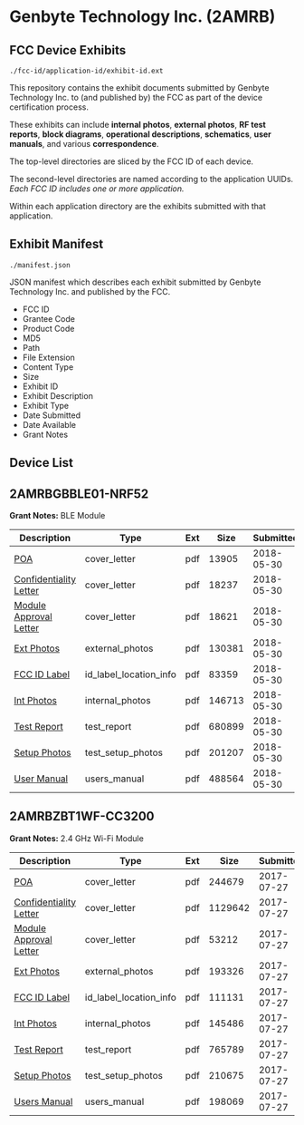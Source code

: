 # Genbyte Technology Inc. (2AMRB)
## FCC Device Exhibits

```
./fcc-id/application-id/exhibit-id.ext
```

This repository contains the exhibit documents submitted by Genbyte Technology Inc. to (and published by) the FCC as part of the device certification process.

These exhibits can include **internal photos**, **external photos**, **RF test reports**, **block diagrams**, **operational descriptions**, **schematics**, **user manuals**, and various **correspondence**.

The top-level directories are sliced by the FCC ID of each device.

The second-level directories are named according to the application UUIDs. *Each FCC ID includes one or more application.*

Within each application directory are the exhibits submitted with that application. 

## Exhibit Manifest

```
./manifest.json
```

JSON manifest which describes each exhibit submitted by Genbyte Technology Inc. and published by the FCC.

- FCC ID
- Grantee Code
- Product Code
- MD5
- Path
- File Extension
- Content Type
- Size
- Exhibit ID
- Exhibit Description
- Exhibit Type
- Date Submitted
- Date Available
- Grant Notes

## Device List
## 2AMRBGBBLE01-NRF52
**Grant Notes:** BLE Module

| Description | Type | Ext | Size | Submitted | Available |
| ----------- | ---- | --- | ---- | --------- | --------- |
| [POA](2AMRBGBBLE01-NRF52/65b75771f25dd19f711f84873119cca5/3868199.pdf) | cover_letter | pdf | 13905 | 2018-05-30 | 2018-05-30 |
| [Confidentiality Letter](2AMRBGBBLE01-NRF52/65b75771f25dd19f711f84873119cca5/3868200.pdf) | cover_letter | pdf | 18237 | 2018-05-30 | 2018-05-30 |
| [Module Approval Letter](2AMRBGBBLE01-NRF52/65b75771f25dd19f711f84873119cca5/3868201.pdf) | cover_letter | pdf | 18621 | 2018-05-30 | 2018-05-30 |
| [Ext Photos](2AMRBGBBLE01-NRF52/65b75771f25dd19f711f84873119cca5/3868203.pdf) | external_photos | pdf | 130381 | 2018-05-30 | 2018-05-30 |
| [FCC ID Label](2AMRBGBBLE01-NRF52/65b75771f25dd19f711f84873119cca5/3868204.pdf) | id_label_location_info | pdf | 83359 | 2018-05-30 | 2018-05-30 |
| [Int Photos](2AMRBGBBLE01-NRF52/65b75771f25dd19f711f84873119cca5/3868205.pdf) | internal_photos | pdf | 146713 | 2018-05-30 | 2018-05-30 |
| [Test Report](2AMRBGBBLE01-NRF52/65b75771f25dd19f711f84873119cca5/3868208.pdf) | test_report | pdf | 680899 | 2018-05-30 | 2018-05-30 |
| [Setup Photos](2AMRBGBBLE01-NRF52/65b75771f25dd19f711f84873119cca5/3868209.pdf) | test_setup_photos | pdf | 201207 | 2018-05-30 | 2018-05-30 |
| [User Manual](2AMRBGBBLE01-NRF52/65b75771f25dd19f711f84873119cca5/3868210.pdf) | users_manual | pdf | 488564 | 2018-05-30 | 2018-05-30 |
## 2AMRBZBT1WF-CC3200
**Grant Notes:** 2.4 GHz Wi-Fi Module

| Description | Type | Ext | Size | Submitted | Available |
| ----------- | ---- | --- | ---- | --------- | --------- |
| [POA](2AMRBZBT1WF-CC3200/f312336d0fbf25077a14863ae59c2fb5/3483646.pdf) | cover_letter | pdf | 244679 | 2017-07-27 | 2017-07-27 |
| [Confidentiality Letter](2AMRBZBT1WF-CC3200/f312336d0fbf25077a14863ae59c2fb5/3483647.pdf) | cover_letter | pdf | 1129642 | 2017-07-27 | 2017-07-27 |
| [Module Approval Letter](2AMRBZBT1WF-CC3200/f312336d0fbf25077a14863ae59c2fb5/3483648.pdf) | cover_letter | pdf | 53212 | 2017-07-27 | 2017-07-27 |
| [Ext Photos](2AMRBZBT1WF-CC3200/f312336d0fbf25077a14863ae59c2fb5/3483650.pdf) | external_photos | pdf | 193326 | 2017-07-27 | 2017-07-27 |
| [FCC ID Label](2AMRBZBT1WF-CC3200/f312336d0fbf25077a14863ae59c2fb5/3483651.pdf) | id_label_location_info | pdf | 111131 | 2017-07-27 | 2017-07-27 |
| [Int Photos](2AMRBZBT1WF-CC3200/f312336d0fbf25077a14863ae59c2fb5/3483652.pdf) | internal_photos | pdf | 145486 | 2017-07-27 | 2017-07-27 |
| [Test Report](2AMRBZBT1WF-CC3200/f312336d0fbf25077a14863ae59c2fb5/3483655.pdf) | test_report | pdf | 765789 | 2017-07-27 | 2017-07-27 |
| [Setup Photos](2AMRBZBT1WF-CC3200/f312336d0fbf25077a14863ae59c2fb5/3483656.pdf) | test_setup_photos | pdf | 210675 | 2017-07-27 | 2017-07-27 |
| [Users Manual](2AMRBZBT1WF-CC3200/f312336d0fbf25077a14863ae59c2fb5/3483657.pdf) | users_manual | pdf | 198069 | 2017-07-27 | 2017-07-27 |
